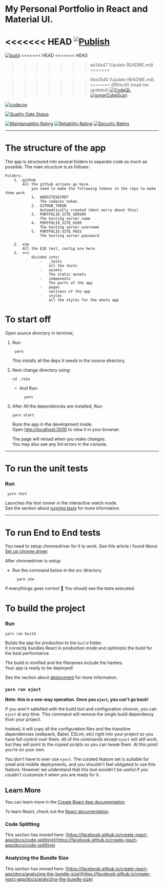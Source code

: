 # My Personal Portfolio in React and Material UI.

<<<<<<< HEAD
[![Publish](https://github.com/arshad-shah/Portfolio-v2/actions/workflows/publish.yml/badge.svg)](https://github.com/arshad-shah/Portfolio-v2/actions/workflows/publish.yml)
=======
[![build](https://github.com/arshad-shah/Portfolio-v2/actions/workflows/publish.yml/badge.svg)](https://github.com/arshad-shah/Portfolio-v2/actions/workflows/publish.yml)
<<<<<<< HEAD
<<<<<<< HEAD
>>>>>>> ae3da47 (Update README.md)
=======


>>>>>>> 0be2540 (Update README.md)
=======
>>>>>>> d90ecd0 (read me updated)
[![CodeQL](https://github.com/arshad-shah/portfolio-v2.0/actions/workflows/codeql-analysis.yml/badge.svg)](https://github.com/arshad-shah/portfolio-v2.0/actions/workflows/codeql-analysis.yml)
[![sonarCubeScan](https://github.com/arshad-shah/Portfolio-v2/actions/workflows/sonarScan.yml/badge.svg)](https://github.com/arshad-shah/Portfolio-v2/actions/workflows/sonarScan.yml)


[![codecov](https://codecov.io/gh/arshad-shah/Portfolio-v2/branch/master/graph/badge.svg?token=JVIBKZ5AWF)](https://codecov.io/gh/arshad-shah/Portfolio-v2)

[![Quality Gate Status](https://sonarcloud.io/api/project_badges/measure?project=arshad-shah_Portfolio-v2&metric=alert_status)](https://sonarcloud.io/summary/new_code?id=arshad-shah_Portfolio-v2)

[![Maintainability Rating](https://sonarcloud.io/api/project_badges/measure?project=arshad-shah_Portfolio-v2&metric=sqale_rating)](https://sonarcloud.io/summary/new_code?id=arshad-shah_Portfolio-v2)
[![Reliability Rating](https://sonarcloud.io/api/project_badges/measure?project=arshad-shah_Portfolio-v2&metric=reliability_rating)](https://sonarcloud.io/summary/new_code?id=arshad-shah_Portfolio-v2)
[![Security Rating](https://sonarcloud.io/api/project_badges/measure?project=arshad-shah_Portfolio-v2&metric=security_rating)](https://sonarcloud.io/summary/new_code?id=arshad-shah_Portfolio-v2)

---

# The structure of the app
The app is structured into several folders to separate code as much as possible.
The main structure is as follows:
    
    Folders:
        1. .github
            All the github actions go here.
                you need to make the following tokens in the repo to make them work
                1.  WEBSITESECRET
                    The codecov token
                2.  GITHUB_TOKEN
                    Automatically created (dont worry about this)
                3.  PORTFOLIO_SITE_SERVER
                    The hosting server name
                4.  PORTFOLIO_SITE_USER
                    The hosting server username
                5.  PORTFOLIO_SITE_PASS
                    The hosting server password

        2.  e2e
            All the E2E test, config are here.
        3.  src
                divided into:
                    -   _tests
                        all the tests
                    -   assets
                        The static assets
                    -   components
                        The parts of the app
                    -   pages
                        sections of the app
                    -   styles
                        all the styles for the whole app
# To start off
Open source directory in terminal,

1. Run:

        yarn

    This installs all the deps it needs in the source directory.

2.  Next change directory using:

        cd ./e2e
    
    - And Run:

            yarn

3.  After All the dependencies are installed, Run:

        yarn start

    Runs the app in the development mode.\
    Open [http://localhost:3000](http://localhost:3000) to view it in your browser.

    The page will reload when you make changes.\
    You may also see any lint errors in the console.

---
# To run the unit tests

### Run

     yarn test

Launches the test runner in the interactive watch mode.\
See the section about [running tests](https://facebook.github.io/create-react-app/docs/running-tests) for more information.

---
# To run End to End tests

You need to setup chromedriver for it to work.
See this article i found About [Set up chrome driver](https://chromedriver.chromium.org/getting-started)

After chromedriver is setup:
    
- Run the command below in the src directory
    
        yarn e2e

if everythings goes correct 🤞 You should see the tests executed. 

# To build the project

### Run
    yarn run build

Builds the app for production to the `build` folder.\
It correctly bundles React in production mode and optimizes the build for the best performance.

The build is minified and the filenames include the hashes.\
Your app is ready to be deployed!

See the section about [deployment](https://facebook.github.io/create-react-app/docs/deployment) for more information.

### `yarn run eject`

**Note: this is a one-way operation. Once you `eject`, you can't go back!**

If you aren't satisfied with the build tool and configuration choices, you can `eject` at any time. This command will remove the single build dependency from your project.

Instead, it will copy all the configuration files and the transitive dependencies (webpack, Babel, ESLint, etc) right into your project so you have full control over them. All of the commands except `eject` will still work, but they will point to the copied scripts so you can tweak them. At this point you're on your own.

You don't have to ever use `eject`. The curated feature set is suitable for small and middle deployments, and you shouldn't feel obligated to use this feature. However we understand that this tool wouldn't be useful if you couldn't customize it when you are ready for it.

## Learn More

You can learn more in the [Create React App documentation](https://facebook.github.io/create-react-app/docs/getting-started).

To learn React, check out the [React documentation](https://reactjs.org/).

### Code Splitting

This section has moved here: [https://facebook.github.io/create-react-app/docs/code-splitting](https://facebook.github.io/create-react-app/docs/code-splitting)

### Analyzing the Bundle Size

This section has moved here: [https://facebook.github.io/create-react-app/docs/analyzing-the-bundle-size](https://facebook.github.io/create-react-app/docs/analyzing-the-bundle-size)
